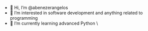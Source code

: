 - 👋 Hi, I’m @abenezerangelos
- 👀 I’m interested in software development and anything related to programming
- 🌱 I’m currently learning advanced Python
\

<!---
abenezerangelos/abenezerangelos is a ✨ special ✨ repository because its `README.md` (this file) appears on your GitHub profile.
You can click the Preview link to take a look at your changes.
--->
